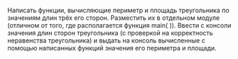 Написать функции, вычисляющие периметр и площадь треугольника по значениям длин трёх его сторон. 
Разместить их в отдельном модуле (отличном от того, где располагается функция main( )). 
Ввести с консоли значения длин сторон треугольника (с проверкой на корректность неравенства треугольника) и выдать на консоль вычисленные с помощью написанных функций значения его периметра и площади.